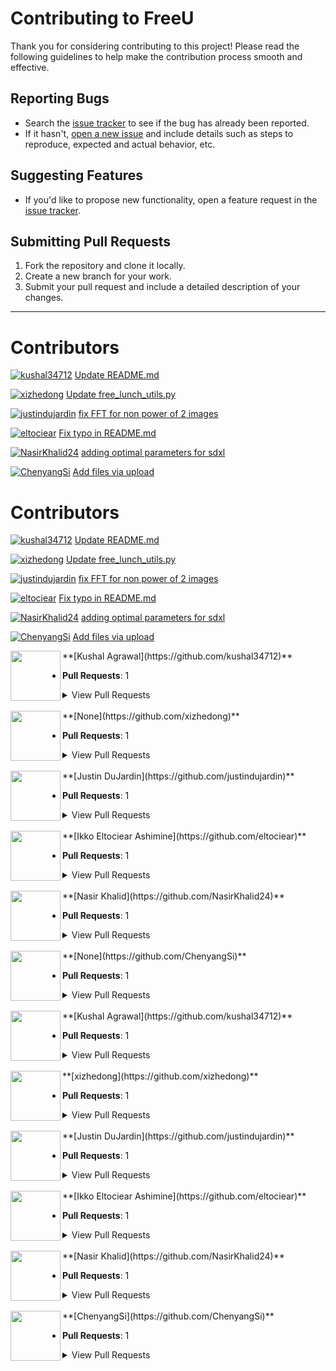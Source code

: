 # Contributing to FreeU

Thank you for considering contributing to this project! Please read the following guidelines to help make the contribution process smooth and effective.

## Reporting Bugs

- Search the [issue tracker](https://github.com/FreeU/issues) to see if the bug has already been reported.
- If it hasn't, [open a new issue](https://github.com/your-repo/issues/new) and include details such as steps to reproduce, expected and actual behavior, etc.

## Suggesting Features

- If you'd like to propose new functionality, open a feature request in the [issue tracker](https://github.com/your-repo/issues).

## Submitting Pull Requests

1. Fork the repository and clone it locally.
2. Create a new branch for your work.
3. Submit your pull request and include a detailed description of your changes.

---


# Contributors

[![kushal34712](https://img.shields.io/badge/kushal34712-blue?style=flat-square)](https://github.com/kushal34712) [Update README.md](https://github.com/ChenyangSi/FreeU/pull/36)

[![xizhedong](https://img.shields.io/badge/xizhedong-blue?style=flat-square)](https://github.com/xizhedong) [Update free_lunch_utils.py](https://github.com/ChenyangSi/FreeU/pull/33)

[![justindujardin](https://img.shields.io/badge/justindujardin-blue?style=flat-square)](https://github.com/justindujardin) [fix FFT for non power of 2 images](https://github.com/ChenyangSi/FreeU/pull/11)

[![eltociear](https://img.shields.io/badge/eltociear-blue?style=flat-square)](https://github.com/eltociear) [Fix typo in README.md](https://github.com/ChenyangSi/FreeU/pull/10)

[![NasirKhalid24](https://img.shields.io/badge/NasirKhalid24-blue?style=flat-square)](https://github.com/NasirKhalid24) [adding optimal parameters for sdxl](https://github.com/ChenyangSi/FreeU/pull/8)

[![ChenyangSi](https://img.shields.io/badge/ChenyangSi-blue?style=flat-square)](https://github.com/ChenyangSi) [Add files via upload](https://github.com/ChenyangSi/FreeU/pull/1)

# Contributors

[![kushal34712](https://img.shields.io/badge/kushal34712-blue?style=flat-square)](https://github.com/kushal34712) [Update README.md](https://github.com/ChenyangSi/FreeU/pull/36)

[![xizhedong](https://img.shields.io/badge/xizhedong-blue?style=flat-square)](https://github.com/xizhedong) [Update free_lunch_utils.py](https://github.com/ChenyangSi/FreeU/pull/33)

[![justindujardin](https://img.shields.io/badge/justindujardin-blue?style=flat-square)](https://github.com/justindujardin) [fix FFT for non power of 2 images](https://github.com/ChenyangSi/FreeU/pull/11)

[![eltociear](https://img.shields.io/badge/eltociear-blue?style=flat-square)](https://github.com/eltociear) [Fix typo in README.md](https://github.com/ChenyangSi/FreeU/pull/10)

[![NasirKhalid24](https://img.shields.io/badge/NasirKhalid24-blue?style=flat-square)](https://github.com/NasirKhalid24) [adding optimal parameters for sdxl](https://github.com/ChenyangSi/FreeU/pull/8)

[![ChenyangSi](https://img.shields.io/badge/ChenyangSi-blue?style=flat-square)](https://github.com/ChenyangSi) [Add files via upload](https://github.com/ChenyangSi/FreeU/pull/1)

<img src='https://avatars.githubusercontent.com/u/98145879?v=4' width='80' height='80' align='left'>
**[Kushal Agrawal](https://github.com/kushal34712)**

- **Pull Requests**: 1
<details>
  <summary>View Pull Requests</summary>
  <ul>
    <li><a href='https://github.com/ChenyangSi/FreeU/pull/36'>Update README.md</a></li>
  </ul>
</details>

<br clear='all'/>

<img src='https://avatars.githubusercontent.com/u/69316039?v=4' width='80' height='80' align='left'>
**[None](https://github.com/xizhedong)**

- **Pull Requests**: 1
<details>
  <summary>View Pull Requests</summary>
  <ul>
    <li><a href='https://github.com/ChenyangSi/FreeU/pull/33'>Update free_lunch_utils.py</a></li>
  </ul>
</details>

<br clear='all'/>

<img src='https://avatars.githubusercontent.com/u/101493?v=4' width='80' height='80' align='left'>
**[Justin DuJardin](https://github.com/justindujardin)**

- **Pull Requests**: 1
<details>
  <summary>View Pull Requests</summary>
  <ul>
    <li><a href='https://github.com/ChenyangSi/FreeU/pull/11'>fix FFT for non power of 2 images</a></li>
  </ul>
</details>

<br clear='all'/>

<img src='https://avatars.githubusercontent.com/u/22633385?v=4' width='80' height='80' align='left'>
**[Ikko Eltociear Ashimine](https://github.com/eltociear)**

- **Pull Requests**: 1
<details>
  <summary>View Pull Requests</summary>
  <ul>
    <li><a href='https://github.com/ChenyangSi/FreeU/pull/10'>Fix typo in README.md</a></li>
  </ul>
</details>

<br clear='all'/>

<img src='https://avatars.githubusercontent.com/u/29706203?v=4' width='80' height='80' align='left'>
**[Nasir Khalid](https://github.com/NasirKhalid24)**

- **Pull Requests**: 1
<details>
  <summary>View Pull Requests</summary>
  <ul>
    <li><a href='https://github.com/ChenyangSi/FreeU/pull/8'>adding optimal parameters for sdxl</a></li>
  </ul>
</details>

<br clear='all'/>

<img src='https://avatars.githubusercontent.com/u/29878243?v=4' width='80' height='80' align='left'>
**[None](https://github.com/ChenyangSi)**

- **Pull Requests**: 1
<details>
  <summary>View Pull Requests</summary>
  <ul>
    <li><a href='https://github.com/ChenyangSi/FreeU/pull/1'>Add files via upload</a></li>
  </ul>
</details>

<br clear='all'/>

<img src='https://avatars.githubusercontent.com/u/98145879?v=4' width='80' height='80' align='left'>
**[Kushal Agrawal](https://github.com/kushal34712)**

- **Pull Requests**: 1
<details>
  <summary>View Pull Requests</summary>
  <ul>
    <li><a href='https://github.com/ChenyangSi/FreeU/pull/36'>Update README.md</a></li>
  </ul>
</details>

<br clear='all'/>

<img src='https://avatars.githubusercontent.com/u/69316039?v=4' width='80' height='80' align='left'>
**[xizhedong](https://github.com/xizhedong)**

- **Pull Requests**: 1
<details>
  <summary>View Pull Requests</summary>
  <ul>
    <li><a href='https://github.com/ChenyangSi/FreeU/pull/33'>Update free_lunch_utils.py</a></li>
  </ul>
</details>

<br clear='all'/>

<img src='https://avatars.githubusercontent.com/u/101493?v=4' width='80' height='80' align='left'>
**[Justin DuJardin](https://github.com/justindujardin)**

- **Pull Requests**: 1
<details>
  <summary>View Pull Requests</summary>
  <ul>
    <li><a href='https://github.com/ChenyangSi/FreeU/pull/11'>fix FFT for non power of 2 images</a></li>
  </ul>
</details>

<br clear='all'/>

<img src='https://avatars.githubusercontent.com/u/22633385?v=4' width='80' height='80' align='left'>
**[Ikko Eltociear Ashimine](https://github.com/eltociear)**

- **Pull Requests**: 1
<details>
  <summary>View Pull Requests</summary>
  <ul>
    <li><a href='https://github.com/ChenyangSi/FreeU/pull/10'>Fix typo in README.md</a></li>
  </ul>
</details>

<br clear='all'/>

<img src='https://avatars.githubusercontent.com/u/29706203?v=4' width='80' height='80' align='left'>
**[Nasir Khalid](https://github.com/NasirKhalid24)**

- **Pull Requests**: 1
<details>
  <summary>View Pull Requests</summary>
  <ul>
    <li><a href='https://github.com/ChenyangSi/FreeU/pull/8'>adding optimal parameters for sdxl</a></li>
  </ul>
</details>

<br clear='all'/>

<img src='https://avatars.githubusercontent.com/u/29878243?v=4' width='80' height='80' align='left'>
**[ChenyangSi](https://github.com/ChenyangSi)**

- **Pull Requests**: 1
<details>
  <summary>View Pull Requests</summary>
  <ul>
    <li><a href='https://github.com/ChenyangSi/FreeU/pull/1'>Add files via upload</a></li>
  </ul>
</details>

<br clear='all'/>

